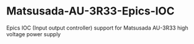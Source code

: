 # Matsusada-AU-3R33-Epics-IOC

Epics IOC (Input output controller) support for Matsusada AU-3R33 high voltage power supply

